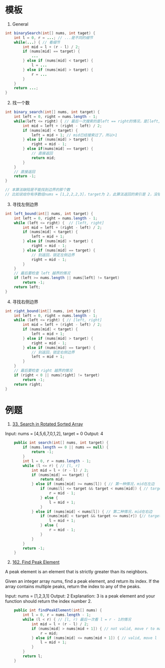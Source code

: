 # 模板
1. General
``` Java
int binarySearch(int[] nums, int taget) {
    int l = 0, r = ...; // ...是不同的细节
    while(...) { // 看细节
        int mid = l + (r - l) / 2;
        if (nums[mid] == target) {
            ...
        } else if (nums[mid] < target) {
            l = ...
        } else if (nums[mid] > target) {
            r = ...
        }
    }
    return ...;
}
```
2. 找一个数
``` Java
int binary_search(int[] nums, int target) {
    int left = 0, right = nums.length - 1; 
    while(left <= right) { // 最后一次搜索的是left == right的情况，是[left, right]，因为right定义
        int mid = left + (right - left) / 2;
        if (nums[mid] < target) {
            left = mid + 1; // mid已经搜索过了，所以+1
        } else if (nums[mid] > target) {
            right = mid - 1; 
        } else if(nums[mid] == target) {
            // 直接返回
            return mid;
        }
    }
    // 直接返回
    return -1;
}

// 本算法缺陷是不能找到边界的那个数
// 比如说给你有序数组nums = [1,2,2,2,3]，target为 2，此算法返回的索引是 2，没错。但是如果我想得到target的左侧边界，即索引 1，或者我想得到target的右侧边界，即索引 3
```
3. 寻找左侧边界
```Java
int left_bound(int[] nums, int target) {
    int left = 0, right = nums.length - 1;
    while (left <= right) {  // [left, right]
        int mid = left + (right - left) / 2;
        if (nums[mid] < target) {
            left = mid + 1;
        } else if (nums[mid] > target) {
            right = mid - 1;
        } else if (nums[mid] == target) {
            // 别返回，锁定左侧边界
            right = mid - 1;
        }
    }
    // 最后要检查 left 越界的情况
    if (left >= nums.length || nums[left] != target)
        return -1;
    return left;
}

```
4. 寻找右侧边界
``` Java
int right_bound(int[] nums, int target) {
    int left = 0, right = nums.length - 1;
    while (left <= right) { // [left, right]
        int mid = left + (right - left) / 2;
        if (nums[mid] < target) {
            left = mid + 1;
        } else if (nums[mid] > target) {
            right = mid - 1;
        } else if (nums[mid] == target) {
            // 别返回，锁定右侧边界
            left = mid + 1;
        }
    }
    // 最后要检查 right 越界的情况
    if (right < 0 || nums[right] != target)
        return -1;
    return right;
}

```

# 例题
1. [33. Search in Rotated Sorted Array](https://leetcode.com/problems/search-in-rotated-sorted-array/)

Input: nums = [4,5,6,7,0,1,2], target = 0
Output: 4

```Java
    public int search(int[] nums, int target) {
        if (nums.length == 0 || nums == null) {
            return -1;
        }
        int l = 0, r = nums.length - 1;
        while (l <= r) { // [l, r]
            int mid = l + (r - l) / 2;
            if (nums[mid] == target) {
                return mid;
            } else if (nums[mid] >= nums[l]) { // 第一种情况，mid在左边
                if (nums[l] <= target && target < nums[mid]) { // target在mid左边
                    r = mid - 1;
                } else {
                    l = mid + 1;
                }
            } else if (nums[mid] < nums[l]) { // 第二种情况，mid在右边
                if (nums[mid] < target && target <= nums[r]) {// target在mid右边
                    l = mid + 1;
                } else {
                    r = mid - 1;
                }
            }
        }
        return -1;
    }
```


2. [162. Find Peak Element](https://leetcode.com/problems/find-peak-element/)

A peak element is an element that is strictly greater than its neighbors.

Given an integer array nums, find a peak element, and return its index. If the array contains multiple peaks, return the index to any of the peaks.

Input: nums = [1,2,3,1]
Output: 2
Explanation: 3 is a peak element and your function should return the index number 2.

```Java
    public int findPeakElement(int[] nums) {
        int l = 0, r = nums.length - 1;
        while (l < r) { // [l, r) 最后一次看 l = r - 1的情况
            int mid = l + (r - l) / 2;
            if (nums[mid] > nums[mid + 1]) { // not valid, move r to make it smaller
                r = mid;
            } else if (nums[mid] <= nums[mid + 1]) { // valid, move l
                l = mid + 1;
            }
        }
        return l;
    }
```
